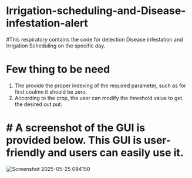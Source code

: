 # Irrigation-scheduling-and-Disease-infestation-alert
#This respiratory contains the code for detection Disease infestation and Irrigation Scheduling on the specific day.
# Few thing to be need
1. The provide the proper indexing of the required parameter, such as for first coulmn it should be zero. 
2. According to the crop, the user can modify the threshold value to get the desired out put.

# # A screenshot of the GUI is provided below. This GUI is user-friendly and users can easily use it.
![Screenshot 2025-05-25 094150](https://github.com/user-attachments/assets/e870d37d-e5c8-45a6-a20e-0081d1f67caa)


